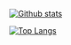 [![Github stats](https://github-readme-stats.vercel.app/api?username=12-Seconds&show_icons=true&theme=dark)](https://github.com/12-Seconds/github-readme-stats&show_icons=true&theme=dark)

[![Top Langs](https://github-readme-stats.vercel.app/api/top-langs/?username=12-Seconds&langs_count=15)](https://github.com/12-Seconds/github-readme-stats&langs_count=15)
